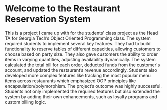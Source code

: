 # Welcome to the Restaurant Reservation System

This is a project I came up with for the students' class project as the Head TA for Georgia Tech’s Object Oriented Programming class. The system required students to implement several key features. They had to build functionality to reserve tables of different capacities, allowing customers to choose based on party size. They also gave customers the ability to order items in varying quantities, adjusting availability dynamically. The system calculated the total bill for each order, deducted funds from the customer's account, and updated the restaurant’s revenue accordingly. Students also developed more complex features like tracking the most popular menu items across restaurants which emphasized OOP principles like encapsulation/polymorphism. 
The project’s outcome was highly successful. Students not only implemented the required features but also extended the system by adding their own enhancements, such as loyalty programs and custom billing logic. 
